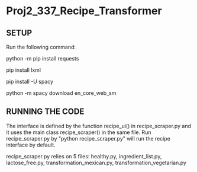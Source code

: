 # Proj2_337_Recipe_Transformer

## SETUP

Run the following command:

python -m pip install requests

pip install lxml

pip install -U spacy

python -m spacy download en_core_web_sm

## RUNNING THE CODE

The interface is defined by the function recipe_ui() in recipe_scraper.py and it uses the main class recipe_scraper() in the same file. Run recipe_scraper.py by "python recipe_scraper.py" will run the recipe interface by default.

recipe_scraper.py relies on 5 files: healthy.py, ingredient_list.py, lactose_free.py, transformation_mexican.py, transformation_vegetarian.py
